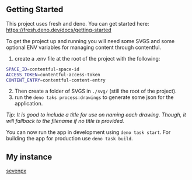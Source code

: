 ## Getting Started

This project uses fresh and deno. You can get started here: https://fresh.deno.dev/docs/getting-started

To get the project up and running you will need some SVGS and some optional ENV variables for managing content through contentful.

1. create a .env file at the root of the project with the following:

```bash
SPACE_ID=contentful-space-id
ACCESS_TOKEN=contentful-access-token
CONTENT_ENTRY=contentful-content-entry
```

2. Then create a folder of SVGS in `./svg/` (still the root of the project).
3. run the `deno taks process:drawings` to generate some json for the application.

_Tip: It is good to include a title for use on naming each drawing. Though, it will fallback to the filename if no title is provided._

You can now run the app in development using `deno task start`. For building the app for production use `deno task build`.

## My instance

[sevenpx](https://sevenpx.design/)
